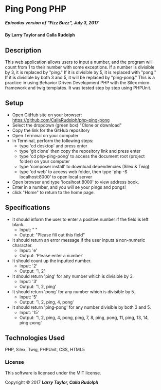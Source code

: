 
# Ping Pong PHP
##### _Epicodus version of "Fizz Buzz", July 3, 2017_

#### By Larry Taylor and Calla Rudolph

## Description

This web application allows users to input a number, and the program will count from 1 to their number with some exceptions. If a number is divisible by 3, it is replaced by "ping." If it is divisible by 5, it is replaced with "pong." If it is divisible by both 3 and 5, it will be replaced by "ping-pong." This is a practice in using Behavior Driven Development PHP with the Silex micro framework and twig templates. It was tested step by step using PHPUnit.

## Setup

* Open GitHub site on your browser: https://github.com/CallaRudolph/php-ping-pong
* Select the dropdown (green box) "Clone or download"
* Copy the link for the GitHub repository
* Open Terminal on your computer
* In Terminal, perform the following steps:
    * type 'cd desktop' and press enter
    * type 'git clone' then copy the repository link and press enter
    * type 'cd php-ping-pong' to access the document root (project folder) on your computer
    * type 'composer install' to download dependencies (Silex & Twig)
    * type 'cd web' to access web folder, then type 'php -S localhost:8000' to open local server
* Open browser and type 'localhost:8000' to view address book.
* Enter in a number, and you will se your pings and pongs!
* click "Home" to return to the home page.

## Specifications
* It should inform the user to enter a positive number if the field is left blank.
    * Input: " "
    * Output: "Please fill out this field"
* It should return an error message if the user inputs a non-numeric character.
    * Input: 'e'
    * Output: 'Please enter a number'
* It should count up the inputted number.
    * Input: '2'
    * Output: '1, 2'
* It should return 'ping' for any number which is divisible by 3.
    * Input: '3'
    * Output: '1, 2, ping'
* It should return 'pong' for any number which is divisible by 5.
    * Input: '5'
    * Output: '1, 2, ping, 4, pong'
* It should return 'ping-pong' for any number divisible by both 3 and 5.
    * Input: '15'
    * Output: '1, 2, ping, 4, pong, ping, 7, 8, ping, pong, 11, ping, 13, 14, ping-pong'

## Technologies Used

PHP, Silex, Twig, PHPUnit, CSS, HTML5

### License
This software is licensed under the MIT license.

Copyright &copy; 2017 **_Larry Taylor, Calla Rudolph_**
